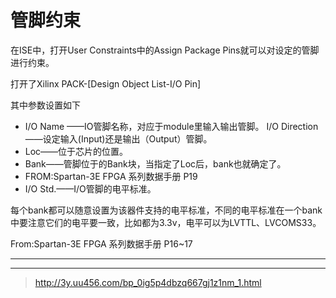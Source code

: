 <!-- PinConstraint.md --- 
;; 
;; Description: 
;; Author: Hongyi Wu(吴鸿毅)
;; Email: wuhongyi@qq.com 
;; Created: 日 7月 30 18:44:00 2017 (+0800)
;; Last-Updated: 日 7月 30 18:55:24 2017 (+0800)
;;           By: Hongyi Wu(吴鸿毅)
;;     Update #: 1
;; URL: http://wuhongyi.cn -->

# 管脚约束



在ISE中，打开User Constraints中的Assign Package Pins就可以对设定的管脚进行约束。

打开了Xilinx PACK-[Design Object List-I/O Pin]

其中参数设置如下

- I/O Name ——IO管脚名称，对应于module里输入输出管脚。 I/O Direction——设定输入(Input)还是输出（Output）管脚。
- Loc——位于芯片的位置。
- Bank——管脚位于的Bank块，当指定了Loc后，bank也就确定了。
- FROM:Spartan-3E FPGA 系列数据手册 P19
- I/O Std.——I/O管脚的电平标准。


每个bank都可以随意设置为该器件支持的电平标准，不同的电平标准在一个bank中要注意它们的电平要一致，比如都为3.3v，电平可以为LVTTL、LVCOMS33。

From:Spartan-3E FPGA 系列数据手册 P16~17

----






----

> http://3y.uu456.com/bp_0ig5p4dbzq667gj1z1nm_1.html

<!-- PinConstraint.md ends here -->
